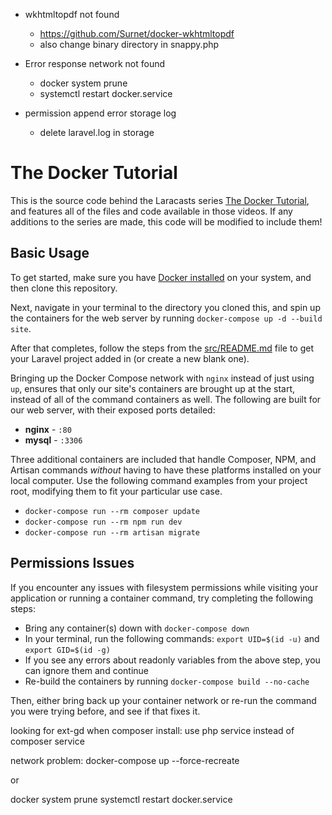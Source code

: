 - wkhtmltopdf not found
  - https://github.com/Surnet/docker-wkhtmltopdf
  - also change binary directory in snappy.php

- Error response network not found
  - docker system prune
  - systemctl restart docker.service
- permission append error storage log
  - delete laravel.log in storage
# The Docker Tutorial
This is the source code behind the Laracasts series [The Docker Tutorial](https://laracasts.com/series/the-docker-tutorial), and features all of the files and code available in those videos. If any additions to the series are made, this code will be modified to include them!

## Basic Usage

To get started, make sure you have [Docker installed](https://docs.docker.com/docker-for-mac/install/) on your system, and then clone this repository.

Next, navigate in your terminal to the directory you cloned this, and spin up the containers for the web server by running `docker-compose up -d --build site`.

After that completes, follow the steps from the [src/README.md](src/README.md) file to get your Laravel project added in (or create a new blank one).

Bringing up the Docker Compose network with `nginx` instead of just using `up`, ensures that only our site's containers are brought up at the start, instead of all of the command containers as well. The following are built for our web server, with their exposed ports detailed:

- **nginx** - `:80`
- **mysql** - `:3306`

Three additional containers are included that handle Composer, NPM, and Artisan commands *without* having to have these platforms installed on your local computer. Use the following command examples from your project root, modifying them to fit your particular use case.

- `docker-compose run --rm composer update`
- `docker-compose run --rm npm run dev`
- `docker-compose run --rm artisan migrate`

## Permissions Issues

If you encounter any issues with filesystem permissions while visiting your application or running a container command, try completing the following steps:

- Bring any container(s) down with `docker-compose down`
- In your terminal, run the following commands: `export UID=$(id -u)` and `export GID=$(id -g)`
- If you see any errors about readonly variables from the above step, you can ignore them and continue
- Re-build the containers by running `docker-compose build --no-cache`

Then, either bring back up your container network or re-run the command you were trying before, and see if that fixes it.


looking for ext-gd when composer install:
use php service instead of composer service

network problem:
docker-compose up --force-recreate

or

docker system prune
systemctl restart docker.service
